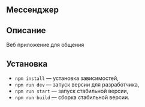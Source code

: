## Мессенджер

## Описание
Веб приложение для общения


## Установка


- `npm install` — установка зависимостей,
- `npm run dev` — запуск версии для разработчика,
- `npm run start` — запуск стабильной версии,
- `npm run build` — сборка стабильной версии.


